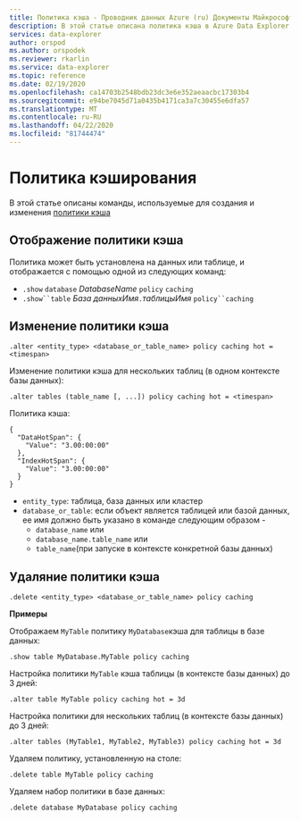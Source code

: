 ```yaml
---
title: Политика кэша - Проводник данных Azure (ru) Документы Майкрософт
description: В этой статье описана политика кэша в Azure Data Explorer.
services: data-explorer
author: orspod
ms.author: orspodek
ms.reviewer: rkarlin
ms.service: data-explorer
ms.topic: reference
ms.date: 02/19/2020
ms.openlocfilehash: ca14703b2548bdb23dc3e6e352aeaacbc17303b4
ms.sourcegitcommit: e94be7045d71a0435b4171ca3a7c30455e6dfa57
ms.translationtype: MT
ms.contentlocale: ru-RU
ms.lasthandoff: 04/22/2020
ms.locfileid: "81744474"
---
```

# <a name="cache-policy"></a>Политика кэширования

В этой статье описаны команды, используемые для создания и изменения [политики кэша](cachepolicy.md) 

## <a name="displaying-the-cache-policy"></a>Отображение политики кэша

Политика может быть установлена на данных или таблице, и отображается с помощью одной из следующих команд:

* `.show` `database` *DatabaseName* `policy` `caching`
* `.show``table` *База данныхИмя*`.`*таблицыИмя* `policy``caching`

## <a name="altering-the-cache-policy"></a>Изменение политики кэша

```kusto
.alter <entity_type> <database_or_table_name> policy caching hot = <timespan>
```

Изменение политики кэша для нескольких таблиц (в одном контексте базы данных):

```kusto
.alter tables (table_name [, ...]) policy caching hot = <timespan>
```

Политика кэша:

```kusto
{
  "DataHotSpan": {
    "Value": "3.00:00:00"
  },
  "IndexHotSpan": {
    "Value": "3.00:00:00"
  }
}
```

* `entity_type`: таблица, база данных или кластер
* `database_or_table`: если объект является таблицей или базой данных, ее имя должно быть указано в команде следующим образом - 
  - `database_name` или 
  - `database_name.table_name` или 
  - `table_name`(при запуске в контексте конкретной базы данных)

## <a name="deleting-the-cache-policy"></a>Удаляние политики кэша

```kusto
.delete <entity_type> <database_or_table_name> policy caching
```

**Примеры**

Отображаем `MyTable` политику `MyDatabase`кэша для таблицы в базе данных:

```kusto
.show table MyDatabase.MyTable policy caching 
```

Настройка политики `MyTable` кэша таблицы (в контексте базы данных) до 3 дней:

```kusto
.alter table MyTable policy caching hot = 3d
```

Настройка политики для нескольких таблиц (в контексте базы данных) до 3 дней:

```kusto
.alter tables (MyTable1, MyTable2, MyTable3) policy caching hot = 3d
```

Удаляем политику, установленную на столе:

```kusto
.delete table MyTable policy caching
```

Удаляем набор политики в базе данных:

```kusto
.delete database MyDatabase policy caching
```
